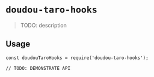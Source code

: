 # `doudou-taro-hooks`

> TODO: description

## Usage

```
const doudouTaroHooks = require('doudou-taro-hooks');

// TODO: DEMONSTRATE API
```
